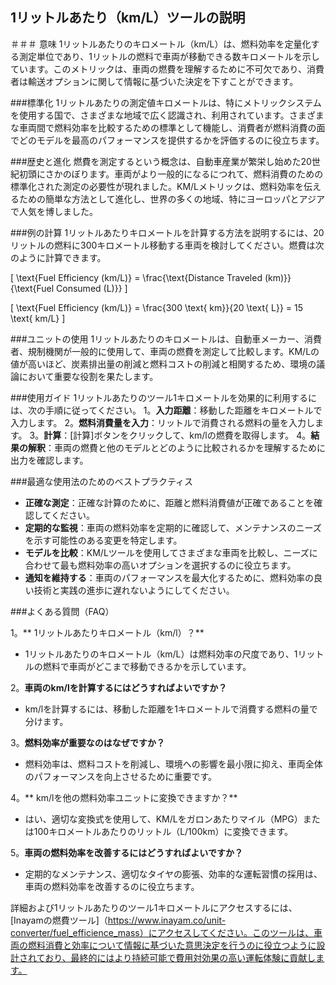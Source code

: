 ## 1リットルあたり（km/L）ツールの説明

＃＃＃ 意味
1リットルあたりのキロメートル（km/L）は、燃料効率を定量化する測定単位であり、1リットルの燃料で車両が移動できる数キロメートルを示しています。このメトリックは、車両の燃費を理解するために不可欠であり、消費者は輸送オプションに関して情報に基づいた決定を下すことができます。

###標準化
1リットルあたりの測定値キロメートルは、特にメトリックシステムを使用する国で、さまざまな地域で広く認識され、利用されています。さまざまな車両間で燃料効率を比較するための標準として機能し、消費者が燃料消費の面でどのモデルを最高のパフォーマンスを提供するかを評価するのに役立ちます。

###歴史と進化
燃費を測定するという概念は、自動車産業が繁栄し始めた20世紀初頭にさかのぼります。車両がより一般的になるにつれて、燃料消費のための標準化された測定の必要性が現れました。KM/Lメトリックは、燃料効率を伝えるための簡単な方法として進化し、世界の多くの地域、特にヨーロッパとアジアで人気を博しました。

###例の計算
1リットルあたりキロメートルを計算する方法を説明するには、20リットルの燃料に300キロメートル移動する車両を検討してください。燃費は次のように計算できます。

\[ \text{Fuel Efficiency (km/L)} = \frac{\text{Distance Traveled (km)}}{\text{Fuel Consumed (L)}} \]

\[ \text{Fuel Efficiency (km/L)} = \frac{300 \text{ km}}{20 \text{ L}} = 15 \text{ km/L} \]

###ユニットの使用
1リットルあたりのキロメートルは、自動車メーカー、消費者、規制機関が一般的に使用して、車両の燃費を測定して比較します。KM/Lの値が高いほど、炭素排出量の削減と燃料コストの削減と相関するため、環境の議論において重要な役割を果たします。

###使用ガイド
1リットルあたりのツール1キロメートルを効果的に利用するには、次の手順に従ってください。
1。**入力距離**：移動した距離をキロメートルで入力します。
2。**燃料消費量を入力**：リットルで消費される燃料の量を入力します。
3。**計算**：[計算]ボタンをクリックして、km/lの燃費を取得します。
4。**結果の解釈**：車両の燃費と他のモデルとどのように比較されるかを理解するために出力を確認します。

###最適な使用法のためのベストプラクティス
-  **正確な測定**：正確な計算のために、距離と燃料消費値が正確であることを確認してください。
-  **定期的な監視**：車両の燃料効率を定期的に確認して、メンテナンスのニーズを示す可能性のある変更を特定します。
-  **モデルを比較**：KM/Lツールを使用してさまざまな車両を比較し、ニーズに合わせて最も燃料効率の高いオプションを選択するのに役立ちます。
-  **通知を維持する**：車両のパフォーマンスを最大化するために、燃料効率の良い技術と実践の進歩に遅れないようにしてください。

###よくある質問（FAQ）

1。** 1リットルあたりキロメートル（km/l）？**
-  1リットルあたりのキロメートル（km/L）は燃料効率の尺度であり、1リットルの燃料で車両がどこまで移動できるかを示しています。

2。**車両のkm/lを計算するにはどうすればよいですか？**
-  km/lを計算するには、移動した距離を1キロメートルで消費する燃料の量で分けます。

3。**燃料効率が重要なのはなぜですか？**
- 燃料効率は、燃料コストを削減し、環境への影響を最小限に抑え、車両全体のパフォーマンスを向上させるために重要です。

4。** km/lを他の燃料効率ユニットに変換できますか？**
- はい、適切な変換式を使用して、KM/Lをガロンあたりマイル（MPG）または100キロメートルあたりのリットル（L/100km）に変換できます。

5。**車両の燃料効率を改善するにはどうすればよいですか？**
- 定期的なメンテナンス、適切なタイヤの膨張、効率的な運転習慣の採用は、車両の燃料効率を改善するのに役立ちます。

詳細および1リットルあたりのツール1キロメートルにアクセスするには、[Inayamの燃費ツール]（https://www.inayam.co/unit-converter/fuel_efficience_mass）にアクセスしてください。このツールは、車両の燃料消費と効率について情報に基づいた意思決定を行うのに役立つように設計されており、最終的にはより持続可能で費用対効果の高い運転体験に貢献します。
